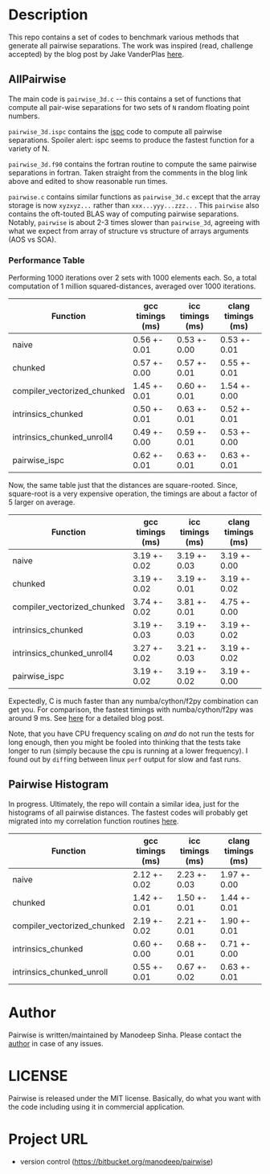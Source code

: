 # Description

This repo contains a set of codes to benchmark various methods that
generate all pairwise separations. The work was inspired
(read, challenge accepted) by the blog post by Jake VanderPlas
[here](https://jakevdp.github.io/blog/2013/06/15/numba-vs-cython-take-2/).



## AllPairwise

The main code is ``pairwise_3d.c`` -- this contains a set of functions
that compute all pair-wise separations for two sets of ``N`` random
floating point numbers. 

``pairwise_3d.ispc`` contains the [ispc](http://ispc.github.io/) code to compute
all pairwise separations. Spoiler alert: ispc seems to produce the fastest
function for a variety of N. 

``pairwise_3d.f90`` contains the fortran routine to compute the same
pairwise separations in fortran. Taken straight from the comments in the
blog link above and edited to show reasonable run times. 


``pairwise.c`` contains similar functions as ``pairwise_3d.c`` except that the
array storage is now ``xyzxyz...`` rather than ``xxx...yyy...zzz..`` . This
``pairwise`` also contains the oft-touted BLAS way of computing pairwise
separations. Notably, ``pairwise`` is about 2-3 times slower than ``pairwise_3d``,
agreeing with what we expect from array of structure vs structure of arrays 
arguments (AOS vs SOA). 

### Performance Table

Performing 1000 iterations over 2 sets with 1000 elements each. So, a total computation
of 1 million squared-distances, averaged over 1000 iterations. 

Function                         |  gcc timings (ms)| icc timings (ms) | clang timings (ms)|
---------------------------------|------------------|------------------|-------------------|
naive                            |   0.56 +-  0.01  |   0.53 +-  0.00  |   0.53 +-  0.01   | 
chunked                          |   0.57 +-  0.00  |   0.57 +-  0.01  | 	 0.55 +-  0.01   |
compiler_vectorized_chunked      |   1.45 +-  0.01  |   0.60 +-  0.01  | 	 1.54 +-  0.00   |
intrinsics_chunked               |   0.50 +-  0.01  |   0.63 +-  0.01  | 	 0.52 +-  0.01   |
intrinsics_chunked_unroll4       |   0.49 +-  0.00  |   0.59 +-  0.01  | 	 0.53 +-  0.00   |
pairwise_ispc                    |   0.62 +-  0.01  |   0.63 +-  0.01  | 	 0.63 +-  0.01   |


Now, the same table just that the distances are square-rooted. Since, square-root is a
very expensive operation, the timings are about a factor of 5 larger on average. 


Function                         |  gcc timings (ms)| icc timings (ms) | clang timings (ms)|
---------------------------------|------------------|------------------|-------------------|
naive                            |   3.19 +-  0.02  |   3.19 +-  0.03  |   3.19 +-  0.00   | 
chunked                          |   3.19 +-  0.02  |   3.19 +-  0.01  | 	 3.19 +-  0.02   |
compiler_vectorized_chunked      |   3.74 +-  0.02  |   3.81 +-  0.01  | 	 4.75 +-  0.00   |
intrinsics_chunked               |   3.19 +-  0.03  |   3.19 +-  0.03  | 	 3.19 +-  0.02   |
intrinsics_chunked_unroll4       |   3.27 +-  0.02  |   3.21 +-  0.03  | 	 3.19 +-  0.02   |
pairwise_ispc                    |   3.19 +-  0.02  |   3.19 +-  0.02  | 	 3.19 +-  0.00   |

Expectedly, C is much faster than any numba/cython/f2py combination can
get you. For comparison, the fastest timings with numba/cython/f2py was around 9 ms. 
See [here](https://jakevdp.github.io/blog/2013/06/15/numba-vs-cython-take-2/) for
a detailed blog post. 

Note, that you have CPU frequency scaling on *and* do not run the tests for long enough,
then you might be fooled into thinking that the tests take longer to run (simply because
the cpu is running at a lower frequency). I found out by ``diff``ing between 
linux ``perf`` output for slow and fast runs.  


## Pairwise Histogram

In progress. Ultimately, the repo will contain a similar idea, just for the
histograms of all pairwise distances. The fastest codes will probably get
migrated into my correlation function routines [here](https://bitbucket.org/manodeep/corrfunc/).


Function                         |  gcc timings (ms)| icc timings (ms) | clang timings (ms)| 
---------------------------------|------------------|------------------|-------------------|
naive                            |  2.12 +-  0.02   |   2.23 +-  0.03  |   1.97 +-  0.00   |
chunked                          |  1.42 +-  0.01   |   1.50 +-  0.01  | 	 1.44 +-  0.01   |
compiler_vectorized_chunked      |  2.19 +-  0.02   |   2.21 +-  0.01  | 	 1.90 +-  0.01   |
intrinsics_chunked               |  0.60 +-  0.00   |   0.68 +-  0.01  | 	 0.71 +-  0.00   |
intrinsics_chunked_unroll        |  0.55 +-  0.01   |   0.67 +-  0.02  |   0.63 +-  0.01   |

# Author

Pairwise is written/maintained by Manodeep Sinha. Please contact the [author](mailto:manodeep@gmail.com) in
case of any issues.

# LICENSE

Pairwise is released under the MIT license. Basically, do what you want
with the code including using it in commercial application.

# Project URL
 
* version control (https://bitbucket.org/manodeep/pairwise)